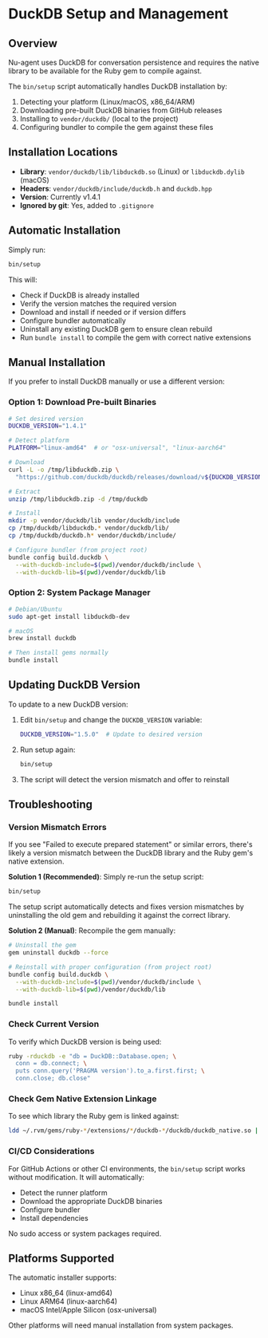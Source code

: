# DuckDB Setup and Management

## Overview

Nu-agent uses DuckDB for conversation persistence and requires the native library to be available for the Ruby gem to compile against.

The `bin/setup` script automatically handles DuckDB installation by:
1. Detecting your platform (Linux/macOS, x86_64/ARM)
2. Downloading pre-built DuckDB binaries from GitHub releases
3. Installing to `vendor/duckdb/` (local to the project)
4. Configuring bundler to compile the gem against these files

## Installation Locations

- **Library**: `vendor/duckdb/lib/libduckdb.so` (Linux) or `libduckdb.dylib` (macOS)
- **Headers**: `vendor/duckdb/include/duckdb.h` and `duckdb.hpp`
- **Version**: Currently v1.4.1
- **Ignored by git**: Yes, added to `.gitignore`

## Automatic Installation

Simply run:
```bash
bin/setup
```

This will:
- Check if DuckDB is already installed
- Verify the version matches the required version
- Download and install if needed or if version differs
- Configure bundler automatically
- Uninstall any existing DuckDB gem to ensure clean rebuild
- Run `bundle install` to compile the gem with correct native extensions

## Manual Installation

If you prefer to install DuckDB manually or use a different version:

### Option 1: Download Pre-built Binaries

```bash
# Set desired version
DUCKDB_VERSION="1.4.1"

# Detect platform
PLATFORM="linux-amd64"  # or "osx-universal", "linux-aarch64"

# Download
curl -L -o /tmp/libduckdb.zip \
  "https://github.com/duckdb/duckdb/releases/download/v${DUCKDB_VERSION}/libduckdb-${PLATFORM}.zip"

# Extract
unzip /tmp/libduckdb.zip -d /tmp/duckdb

# Install
mkdir -p vendor/duckdb/lib vendor/duckdb/include
cp /tmp/duckdb/libduckdb.* vendor/duckdb/lib/
cp /tmp/duckdb/duckdb.h* vendor/duckdb/include/

# Configure bundler (from project root)
bundle config build.duckdb \
  --with-duckdb-include=$(pwd)/vendor/duckdb/include \
  --with-duckdb-lib=$(pwd)/vendor/duckdb/lib
```

### Option 2: System Package Manager

```bash
# Debian/Ubuntu
sudo apt-get install libduckdb-dev

# macOS
brew install duckdb

# Then install gems normally
bundle install
```

## Updating DuckDB Version

To update to a new DuckDB version:

1. Edit `bin/setup` and change the `DUCKDB_VERSION` variable:
   ```bash
   DUCKDB_VERSION="1.5.0"  # Update to desired version
   ```

2. Run setup again:
   ```bash
   bin/setup
   ```

3. The script will detect the version mismatch and offer to reinstall

## Troubleshooting

### Version Mismatch Errors

If you see "Failed to execute prepared statement" or similar errors, there's likely a version mismatch between the DuckDB library and the Ruby gem's native extension.

**Solution 1 (Recommended)**: Simply re-run the setup script:
```bash
bin/setup
```

The setup script automatically detects and fixes version mismatches by uninstalling the old gem and rebuilding it against the correct library.

**Solution 2 (Manual)**: Recompile the gem manually:
```bash
# Uninstall the gem
gem uninstall duckdb --force

# Reinstall with proper configuration (from project root)
bundle config build.duckdb \
  --with-duckdb-include=$(pwd)/vendor/duckdb/include \
  --with-duckdb-lib=$(pwd)/vendor/duckdb/lib

bundle install
```

### Check Current Version

To verify which DuckDB version is being used:
```bash
ruby -rduckdb -e "db = DuckDB::Database.open; \
  conn = db.connect; \
  puts conn.query('PRAGMA version').to_a.first.first; \
  conn.close; db.close"
```

### Check Gem Native Extension Linkage

To see which library the Ruby gem is linked against:
```bash
ldd ~/.rvm/gems/ruby-*/extensions/*/duckdb-*/duckdb/duckdb_native.so | grep duckdb
```

### CI/CD Considerations

For GitHub Actions or other CI environments, the `bin/setup` script works without modification. It will automatically:
- Detect the runner platform
- Download the appropriate DuckDB binaries
- Configure bundler
- Install dependencies

No sudo access or system packages required.

## Platforms Supported

The automatic installer supports:
- Linux x86_64 (linux-amd64)
- Linux ARM64 (linux-aarch64)
- macOS Intel/Apple Silicon (osx-universal)

Other platforms will need manual installation from system packages.
